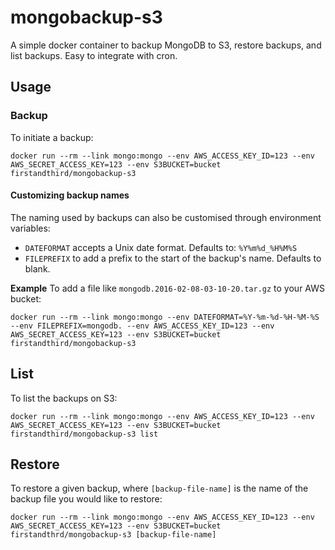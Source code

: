 # mongobackup-s3

A simple docker container to backup MongoDB to S3, restore backups, and list backups.  Easy to integrate with cron.

## Usage

### Backup
To initiate a backup:

```
docker run --rm --link mongo:mongo --env AWS_ACCESS_KEY_ID=123 --env AWS_SECRET_ACCESS_KEY=123 --env S3BUCKET=bucket firstandthird/mongobackup-s3
```

#### Customizing backup names
The naming used by backups can also be customised through environment variables:
- ``DATEFORMAT`` accepts a Unix date format. Defaults to: ``%Y%m%d_%H%M%S``
- ``FILEPREFIX`` to add a prefix to the start of the backup's name. Defaults to blank.

**Example**
To add a file like ``mongodb.2016-02-08-03-10-20.tar.gz`` to your AWS bucket:
```
docker run --rm --link mongo:mongo --env DATEFORMAT=%Y-%m-%d-%H-%M-%S --env FILEPREFIX=mongodb. --env AWS_ACCESS_KEY_ID=123 --env AWS_SECRET_ACCESS_KEY=123 --env S3BUCKET=bucket firstandthird/mongobackup-s3
```

## List
To list the backups on S3:

```
docker run --rm --link mongo:mongo --env AWS_ACCESS_KEY_ID=123 --env AWS_SECRET_ACCESS_KEY=123 --env S3BUCKET=bucket firstandthird/mongobackup-s3 list
```

## Restore
To restore a given backup, where `[backup-file-name]` is the name of the backup file you would like to restore:

```
docker run --rm --link mongo:mongo --env AWS_ACCESS_KEY_ID=123 --env AWS_SECRET_ACCESS_KEY=123 --env S3BUCKET=bucket firstandthrd/mongobackup-s3 [backup-file-name]
```
